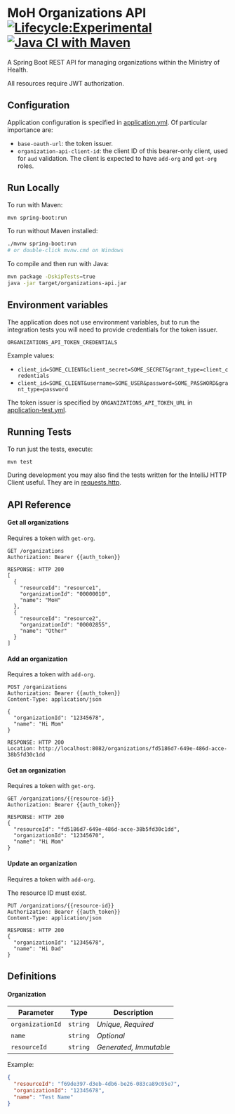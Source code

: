# MoH Organizations API [![Lifecycle:Experimental](https://img.shields.io/badge/Lifecycle-Experimental-339999)](https://github.com/bcgov/repomountie/blob/master/doc/lifecycle-badges.md) [![Java CI with Maven](https://github.com/sharpedavid/organizations-api/actions/workflows/maven.yml/badge.svg)](https://github.com/sharpedavid/organizations-api/actions/workflows/maven.yml)

A Spring Boot REST API for managing organizations within the Ministry of Health.

All resources require JWT authorization.

## Configuration

Application configuration is specified in [application.yml](src/main/resources/application.yml). Of particular importance are:

* `base-oauth-url`: the token issuer.
* `organization-api-client-id`: the client ID of this bearer-only client, used for `aud` validation. The client is
  expected to have `add-org` and `get-org` roles.

## Run Locally

To run with Maven:

```bash
mvn spring-boot:run
```

To run without Maven installed:

```bash
./mvnw spring-boot:run
# or double-click mvnw.cmd on Windows
```

To compile and then run with Java:

```bash
mvn package -DskipTests=true
java -jar target/organizations-api.jar
```

## Environment variables

The application does not use environment variables, but to run the integration tests you will need to provide
credentials for the token issuer.

`ORGANIZATIONS_API_TOKEN_CREDENTIALS`

Example values:

* `client_id=SOME_CLIENT&client_secret=SOME_SECRET&grant_type=client_credentials`
* `client_id=SOME_CLIENT&username=SOME_USER&password=SOME_PASSWORD&grant_type=password`

The token issuer is specified by `ORGANIZATIONS_API_TOKEN_URL` in [application-test.yml](src/test/resources/application-test.yml).

## Running Tests

To run just the tests, execute:

```bash
mvn test
```

During development you may also find the tests written for the IntelliJ HTTP Client useful. They are in [requests.http](requests.http).

## API Reference

#### Get all organizations

Requires a token with `get-org`.

```http
GET /organizations
Authorization: Bearer {{auth_token}}

RESPONSE: HTTP 200
[
  {
    "resourceId": "resource1",
    "organizationId": "00000010",
    "name": "MoH"
  },
  {
    "resourceId": "resource2",
    "organizationId": "00002855",
    "name": "Other"
  }
]
```

#### Add an organization

Requires a token with `add-org`.

```http
POST /organizations
Authorization: Bearer {{auth_token}}
Content-Type: application/json

{
  "organizationId": "12345678",
  "name": "Hi Mom"
}

RESPONSE: HTTP 200
Location: http://localhost:8082/organizations/fd5186d7-649e-486d-acce-38b5fd30c1dd
```

#### Get an organization

Requires a token with `get-org`.

```http
GET /organizations/{{resource-id}}
Authorization: Bearer {{auth_token}}

RESPONSE: HTTP 200
{
  "resourceId": "fd5186d7-649e-486d-acce-38b5fd30c1dd",
  "organizationId": "12345670",
  "name": "Hi Mom"
}
```

#### Update an organization

Requires a token with `add-org`.

The resource ID must exist.

```http
PUT /organizations/{{resource-id}}
Authorization: Bearer {{auth_token}}
Content-Type: application/json

RESPONSE: HTTP 200
{
  "organizationId": "12345678",
  "name": "Hi Dad"
}
```

## Definitions

#### Organization

| Parameter        | Type     | Description            |
| ---------------- | -------- | ---------------------- |
| `organizationId` | `string` | _Unique, Required_     |
| `name`           | `string` | _Optional_             |
| `resourceId`     | `string` | _Generated, Immutable_ |

Example:

```json
{
  "resourceId": "f69de397-d3eb-4db6-be26-083ca89c05e7",
  "organizationId": "12345678",
  "name": "Test Name"
}
```
